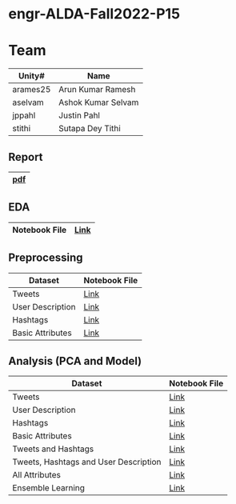 # engr-ALDA-Fall2022-P15

# Team

|Unity#|Name|
|-|-|
|arames25|Arun Kumar Ramesh|
|aselvam|Ashok Kumar Selvam|
|jppahl|Justin Pahl|
|stithi|Sutapa Dey Tithi|

## Report
|[pdf](https://github.ncsu.edu/aselvam/engr-ALDA-Fall2022-P15/blob/main/engr-ALDA-Fall2022-P15.pdf)|
|-|

## EDA
|Notebook File|[Link](https://github.ncsu.edu/aselvam/engr-ALDA-Fall2022-P15/blob/main/code/EDA.ipynb)|
|-|-|

## Preprocessing

|Dataset|Notebook File|
|-|-|
|Tweets|[Link](https://github.ncsu.edu/aselvam/engr-ALDA-Fall2022-P15/blob/main/code/preprocess_tweets.ipynb)|
|User Description|[Link](https://github.ncsu.edu/aselvam/engr-ALDA-Fall2022-P15/blob/main/code/preprocess_bio.ipynb)|
|Hashtags|[Link](https://github.ncsu.edu/aselvam/engr-ALDA-Fall2022-P15/blob/main/code/preprocess_hashtags.ipynb)|
|Basic Attributes|[Link](https://github.ncsu.edu/aselvam/engr-ALDA-Fall2022-P15/blob/main/code/preprocess_other.ipynb)|

## Analysis (PCA and Model)

|Dataset|Notebook File|
|-|-|
|Tweets|[Link](https://github.ncsu.edu/aselvam/engr-ALDA-Fall2022-P15/blob/main/code/analyze_tweets.ipynb)|
|User Description|[Link](https://github.ncsu.edu/aselvam/engr-ALDA-Fall2022-P15/blob/main/code/analyze_bio.ipynb)|
|Hashtags|[Link](https://github.ncsu.edu/aselvam/engr-ALDA-Fall2022-P15/blob/main/code/analyze_hashtags.ipynb)|
|Basic Attributes|[Link](https://github.ncsu.edu/aselvam/engr-ALDA-Fall2022-P15/blob/main/code/analyze_others.ipynb)|
|Tweets and Hashtags|[Link](https://github.ncsu.edu/aselvam/engr-ALDA-Fall2022-P15/blob/main/code/analyze_text_and_hashtags.ipynb)|
|Tweets, Hashtags and User Description|[Link](https://github.ncsu.edu/aselvam/engr-ALDA-Fall2022-P15/blob/main/code/analyze_text_hashtags_bio.ipynb)|
|All Attributes|[Link](https://github.ncsu.edu/aselvam/engr-ALDA-Fall2022-P15/blob/main/code/analyze_all_attributes.ipynb)|
|Ensemble Learning|[Link](https://github.ncsu.edu/aselvam/engr-ALDA-Fall2022-P15/blob/main/code/Ensmebled_Learning_Code.ipynb)|

